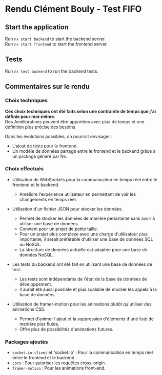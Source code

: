 # Rendu Clément Bouly - Test FIFO

## Start the application

Run `nx start backend` to start the backend server. <br>
Run `nx start frontend` to start the frontend server.

## Tests

Run `nx test backend` to run the backend tests.

## Commentaires sur le rendu

### Choix techniques

**Ces choix techniques ont été faits selon une contrainte de temps que j'ai définie pour moi-même.** <br>
Des Améliorations peuvent être apportées avec plus de temps et une définition plus précise des besoins.

Dans les évolutions possibles, on pourrait envisager :

- L'ajout de tests pour le frontend.
- Un modèle de données partagé entre le frontend et le backend grâce à un package généré par Nx.

### Choix effectués

- Utilisation de WebSockets pour la communication en temps réel entre le frontend et le backend.

  - Améliore l'expérience utilisateur en permettant de voir les changements en temps réel.

- Utilisation d'un fichier JSON pour stocker les données.

  - Permet de stocker les données de manière persistante sans avoir à utiliser une base de données.
  - Convient pour un projet de petite taille.
  - Pour un projet plus complexe avec une charge d'utilisateur plus importante, il serait préférable d'utiliser une base de données SQL ou NoSQL.
  - La structure de données actuelle est adaptée pour une base de données NoSQL.

- Les tests du backend ont été fait en utilisant une base de données de test.

  - Les tests sont indépendants de l'état de la base de données de développement.
  - Il aurait été aussi possible et plus scalable de mocker les appels à la base de données.

- Utilisation de framer-motion pour les animations plutôt qu'utiliser des animations CSS.
  - Permet d'animer l'ajout et la suppression d'éléments d'une liste de manière plus fluide.
  - Offre plus de possibilités d'animations futures.

### Packages ajoutés

- `socket.io-client` et 'socket.io' : Pour la communication en temps réel entre le frontend et le backend.
- `cors` : Pour autoriser les requêtes cross-origin.
- `framer-motion` : Pour les animations front-end.
